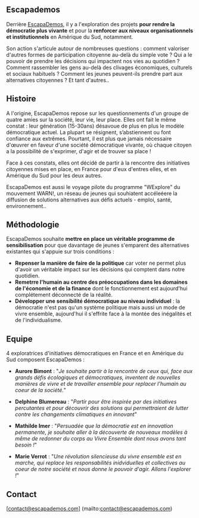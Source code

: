 ## Escapademos

Derrière [EscapaDemos](http://etikamondo.com/etika-tour-escapademos/), il y a l'exploration des projets **pour rendre la démocratie plus vivante** et pour la **renforcer aux niveaux organisationnels et institutionnels** en Amérique du Sud, notamment. 

Son action s'articule autour de nombreuses questions : comment valoriser d'autres formes de participation citoyenne au-delà du simple vote ? Qui a le pouvoir de prendre les décisions qui impactent nos vies au quotidien ? Comment rassembler les gens au-delà des clivages économiques, culturels et sociaux habituels ? Comment les jeunes peuvent-ils prendre part aux alternatives citoyennes ? Et tant d'autres..  

## Histoire 

A l'origine, EscapaDemos repose sur les questionnements d'un groupe de quatre amies sur la société, leur vie, leur place. Elles ont fait le même constat : leur génération (15-30ans) désavoue de plus en plus le modèle démocratique actuel. La plupart se résignent, s’abstiennent ou font confiance aux extrêmes. Pourtant, il est plus que jamais nécessaire d'œuvrer en faveur d'une société démocratique vivante, où chaque citoyen a la possibilité de s'exprimer, d'agir et de trouver sa place ! 

Face à ces constats, elles ont décidé de partir à la rencontre des initiatives citoyennes mises en place, en France pour d'eux d'entres elles, et en Amérique du Sud pour les deux autres. 

EscapaDemos est aussi le voyage pilote du programme "WExplore" du mouvement WARN!, un réseau de jeunes qui souhiatent accéleéere la diffusion de solutions alternatives aux défis actuels - emploi, santé, environnement..  

## Méthodologie 

EscapaDemos souhaite **mettre en place un véritable programme de sensibilisation** pour que davantage de jeunes s'emparent des alternatives existantes qui s'appuie sur trois conditions : 
- **Repenser la manière de faire de la politique** car voter ne permet plus d'avoir un véritable impact sur les décisions qui comptent dans notre quotidien. 
- **Remetrre l'humain au centre des préoccupations dans les domaines de l'économie et de la finance** dont le fonctionnement est aujourd'hui complétement déconnecté de la réalité. 
- **Développer une sensibilité démocratique au niveau individuel** : la démocratie n'est pas qu'un système politique mais aussi un mode de vivre ensemble, aujourd'hui il s'effrite face à la montée des inégalités et de l'individualisme. 

## Equipe 

4 exploratrices d'initiatives démocratiques en France et en Amérique du Sud composent EscapaDemos : 
- **Aurore Bimont** : "*Je souhaite partir à la rencontre de ceux qui, face aux grands défis écologiques et démocratiques, inventent de nouvelles manières de vivre et de travailler ensemble pour replacer l'humain au coeur de la société.*"

- **Delphine Blumereau** : "*Partir pour être inspirée par des initiatives percutantes et pour découvrir des solutions qui permettraient de lutter contre les changements climatiques en innovant*"

- **Mathilde Imer** : "*Persuadée que la démocratie est en innovation permanente, je souhaite aller à la découverte de nouveaux modèles à même de redonner du corps au Vivre Ensemble dont nous avons tant besoin !*"

- **Marie Verrot** : "*Une révolution silencieuse du vivre ensemble est en marche, qui replace les responsabilités inidviduelles et collectives au coeur de notre société et nous donne le pouvoir d'agir. Allons l'explorer !*"

## Contact 

[contact@escapademos.com] (mailto:contact@escapademos.com)

